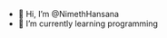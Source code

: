 - 👋 Hi, I’m @NimethHansana
- 🌱 I’m currently learning programming 

<!---
NimethHansana/NimethHansana is a ✨ special ✨ repository because its `README.md` (this file) appears on your GitHub profile.
You can click the Preview link to take a look at your changes.
--->
